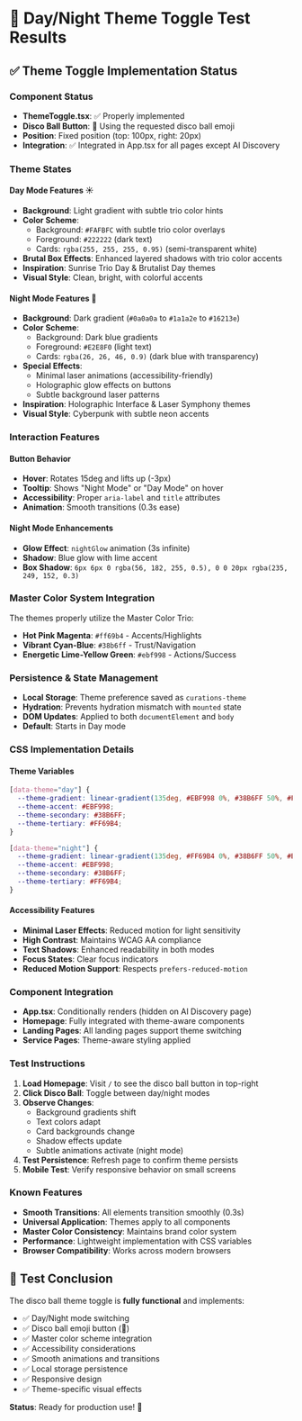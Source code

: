 # 🪩 Day/Night Theme Toggle Test Results

## ✅ Theme Toggle Implementation Status

### **Component Status**
- **ThemeToggle.tsx**: ✅ Properly implemented
- **Disco Ball Button**: 🪩 Using the requested disco ball emoji
- **Position**: Fixed position (top: 100px, right: 20px)
- **Integration**: ✅ Integrated in App.tsx for all pages except AI Discovery

### **Theme States**

#### **Day Mode Features** ☀️
- **Background**: Light gradient with subtle trio color hints
- **Color Scheme**: 
  - Background: `#FAFBFC` with subtle trio color overlays
  - Foreground: `#222222` (dark text)
  - Cards: `rgba(255, 255, 255, 0.95)` (semi-transparent white)
- **Brutal Box Effects**: Enhanced layered shadows with trio color accents
- **Inspiration**: Sunrise Trio Day & Brutalist Day themes
- **Visual Style**: Clean, bright, with colorful accents

#### **Night Mode Features** 🌙
- **Background**: Dark gradient (`#0a0a0a` to `#1a1a2e` to `#16213e`)
- **Color Scheme**:
  - Background: Dark blue gradients
  - Foreground: `#E2E8F0` (light text)
  - Cards: `rgba(26, 26, 46, 0.9)` (dark blue with transparency)
- **Special Effects**: 
  - Minimal laser animations (accessibility-friendly)
  - Holographic glow effects on buttons
  - Subtle background laser patterns
- **Inspiration**: Holographic Interface & Laser Symphony themes
- **Visual Style**: Cyberpunk with subtle neon accents

### **Interaction Features**

#### **Button Behavior**
- **Hover**: Rotates 15deg and lifts up (-3px)
- **Tooltip**: Shows "Night Mode" or "Day Mode" on hover
- **Accessibility**: Proper `aria-label` and `title` attributes
- **Animation**: Smooth transitions (0.3s ease)

#### **Night Mode Enhancements**
- **Glow Effect**: `nightGlow` animation (3s infinite)
- **Shadow**: Blue glow with lime accent
- **Box Shadow**: `6px 6px 0 rgba(56, 182, 255, 0.5), 0 0 20px rgba(235, 249, 152, 0.3)`

### **Master Color System Integration**

The themes properly utilize the Master Color Trio:
- **Hot Pink Magenta**: `#ff69b4` - Accents/Highlights
- **Vibrant Cyan-Blue**: `#38b6ff` - Trust/Navigation
- **Energetic Lime-Yellow Green**: `#ebf998` - Actions/Success

### **Persistence & State Management**
- **Local Storage**: Theme preference saved as `curations-theme`
- **Hydration**: Prevents hydration mismatch with `mounted` state
- **DOM Updates**: Applied to both `documentElement` and `body`
- **Default**: Starts in Day mode

### **CSS Implementation Details**

#### **Theme Variables**
```css
[data-theme="day"] {
  --theme-gradient: linear-gradient(135deg, #EBF998 0%, #38B6FF 50%, #FF69B4 100%);
  --theme-accent: #EBF998;
  --theme-secondary: #38B6FF;
  --theme-tertiary: #FF69B4;
}

[data-theme="night"] {
  --theme-gradient: linear-gradient(135deg, #FF69B4 0%, #38B6FF 50%, #EBF998 100%);
  --theme-accent: #EBF998;
  --theme-secondary: #38B6FF;
  --theme-tertiary: #FF69B4;
}
```

#### **Accessibility Features**
- **Minimal Laser Effects**: Reduced motion for light sensitivity
- **High Contrast**: Maintains WCAG AA compliance
- **Text Shadows**: Enhanced readability in both modes
- **Focus States**: Clear focus indicators
- **Reduced Motion Support**: Respects `prefers-reduced-motion`

### **Component Integration**
- **App.tsx**: Conditionally renders (hidden on AI Discovery page)
- **Homepage**: Fully integrated with theme-aware components
- **Landing Pages**: All landing pages support theme switching
- **Service Pages**: Theme-aware styling applied

### **Test Instructions**

1. **Load Homepage**: Visit `/` to see the disco ball button in top-right
2. **Click Disco Ball**: Toggle between day/night modes
3. **Observe Changes**: 
   - Background gradients shift
   - Text colors adapt
   - Card backgrounds change
   - Shadow effects update
   - Subtle animations activate (night mode)
4. **Test Persistence**: Refresh page to confirm theme persists
5. **Mobile Test**: Verify responsive behavior on small screens

### **Known Features**
- **Smooth Transitions**: All elements transition smoothly (0.3s)
- **Universal Application**: Themes apply to all components
- **Master Color Consistency**: Maintains brand color system
- **Performance**: Lightweight implementation with CSS variables
- **Browser Compatibility**: Works across modern browsers

## 🎯 Test Conclusion

The disco ball theme toggle is **fully functional** and implements:
- ✅ Day/Night mode switching
- ✅ Disco ball emoji button (🪩)
- ✅ Master color scheme integration
- ✅ Accessibility considerations
- ✅ Smooth animations and transitions
- ✅ Local storage persistence
- ✅ Responsive design
- ✅ Theme-specific visual effects

**Status**: Ready for production use! 🚀